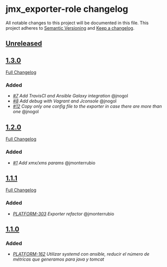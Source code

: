 # jmx_exporter-role changelog

All notable changes to this project will be documented in this file.
This project adheres to [Semantic Versioning](http://semver.org/) and [Keep a changelog](https://github.com/olivierlacan/keep-a-changelog).


## [Unreleased](https://github.com/idealista-tech/prometheus_jmx_exporter-role/tree/develop)

## [1.3.0](https://github.com/idealista-tech/prometheus_jmx_exporter-role/tree/1.3.0)
[Full Changelog](https://github.com/idealista-tech/prometheus_jmx_exporter-role/compare/1.2.0...1.3.0)
### Added
- *[#7](https://github.com/idealista/prometheus_jmx_exporter-role/issues/7) Add TravisCI and Ansible Galaxy integration* @jnogol
- *[#8](https://github.com/idealista/prometheus_jmx_exporter-role/issues/8) Add debug with Vagrant and Jconsole* @jnogol
- *[#12](https://github.com/idealista/prometheus_jmx_exporter-role/issues/12) Copy only one config file to the exporter in case there are more than one* @jnogol

## [1.2.0](https://github.com/idealista-tech/prometheus_jmx_exporter-role/tree/1.2.0)
[Full Changelog](https://github.com/idealista-tech/prometheus_jmx_exporter-role/compare/1.1.1...1.2.0)
### Added
- *[#1](https://github.com/idealista/prometheus_jmx_exporter-role/issues/1) Add xmx/xms params* @jmonterrubio

## [1.1.1](https://github.com/idealista-tech/prometheus_jmx_exporter-role/tree/1.1.1)
[Full Changelog](https://github.com/idealista-tech/prometheus_jmx_exporter-role/compare/1.1.0...1.1.1)
### Added
- *[PLATFORM-303](http://jira.sys.idealista/browse/PLATFORM-303) Exporter refactor* @jmonterrubio

## [1.1.0](https://github.com/idealista-tech/prometheus_jmx_exporter-role/tree/1.1.0)
### Added
- *[PLATFORM-162](http://jira.sys.idealista/browse/PLATFORM-162) Utilizar systemd con ansible, reducir el número de métricas que generamos para java y tomcat*
